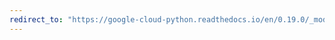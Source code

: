 ```yaml
---
redirect_to: "https://google-cloud-python.readthedocs.io/en/0.19.0/_modules/google/cloud/language/entity.html"
---
```

